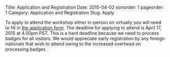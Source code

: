 Title: Application and Registration
Date: 2015-04-02
sortorder: 1
pageorder: 1
Category: Application and Registration
Slug: Apply

To apply to attend the workshop either in-person on virtually you will need to fill in [the application form](http://goo.gl/forms/ESGRMC8vOJ). The deadline for applying to attend is April 17, 2015 at 4.00pm PST. This is a hard deadline because we need to process badges for all visitors. We would appreciate early registration by any foreign nationals that wish to attend owing to the increased overhead on processing badges.